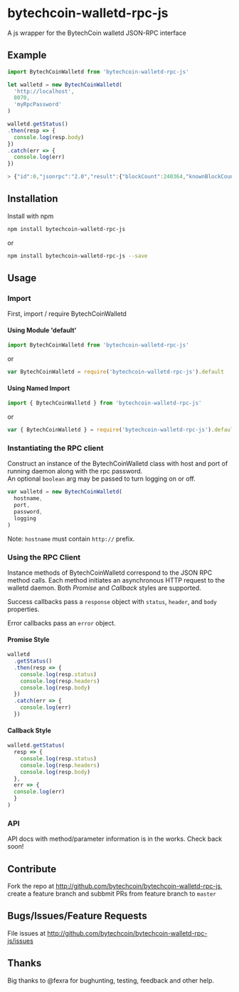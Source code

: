 # bytechcoin-walletd-rpc-js

A js wrapper for the BytechCoin walletd JSON-RPC interface

## Example

```js
import BytechCoinWalletd from 'bytechcoin-walletd-rpc-js'

let walletd = new BytechCoinWalletd(
  'http://localhost',
  8070,
  'myRpcPassword'
)

walletd.getStatus()
.then(resp => {
  console.log(resp.body)
})
.catch(err => {
  console.log(err)
})

> {"id":0,"jsonrpc":"2.0","result":{"blockCount":240364,"knownBlockCount":0,"lastBlockHash":"f50dce59476febf23b07d45f3cbe8fbab13a0d79b4cf02b4314035327d2a3e79","peerCount":0}}
```

## Installation

Install with npm

```bash
npm install bytechcoin-walletd-rpc-js
```

or

```bash
npm install bytechcoin-walletd-rpc-js --save
```

## Usage

### Import
First, import / require BytechCoinWalletd

#### Using Module 'default'

```js
import BytechCoinWalletd from 'bytechcoin-walletd-rpc-js'
```

or

```js
var BytechCoinWalletd = require('bytechcoin-walletd-rpc-js').default
```

#### Using Named Import

```js
import { BytechCoinWalletd } from 'bytechcoin-walletd-rpc-js'
```

or

```js
var { BytechCoinWalletd } = require('bytechcoin-walletd-rpc-js').default
```

### Instantiating the RPC client

Construct an instance of the BytechCoinWalletd class with host and port of running daemon along with the rpc password.  
An optional `boolean` arg may be passed to turn logging on or off.

```js
var walletd = new BytechCoinWalletd(
  hostname,
  port,
  password,
  logging
)
```

Note: `hostname` must contain `http://` prefix.

### Using the RPC Client

Instance methods of BytechCoinWalletd correspond to the JSON RPC method calls. Each method initiates an asynchronous HTTP request to the walletd daemon. Both *Promise* and *Callback* styles are supported.

Success callbacks pass a `response` object with `status`, `header`, and `body` properties.

Error callbacks pass an `error` object.

#### Promise Style

```js
walletd
  .getStatus()
  .then(resp => {
    console.log(resp.status)
    console.log(resp.headers)
    console.log(resp.body)
  })
  .catch(err => {
    console.log(err)
  })
```

#### Callback Style

```js
walletd.getStatus(
  resp => {
    console.log(resp.status)
    console.log(resp.headers)
    console.log(resp.body)
  },
  err => {
  console.log(err)
  }
)
```

### API

API docs with method/parameter information is in the works. Check back soon!

## Contribute

Fork the repo at <http://github.com/bytechcoin/bytechcoin-walletd-rpc-js>, create a feature branch  and subbmit PRs from feature branch to `master`

## Bugs/Issues/Feature Requests

File issues at <http://github.com/bytechcoin/bytechcoin-walletd-rpc-js/issues>

## Thanks

Big thanks to @fexra for bughunting, testing, feedback and other help.

